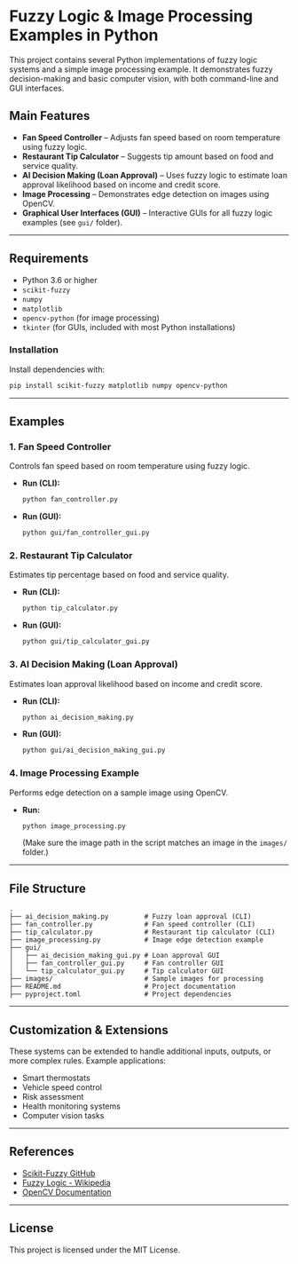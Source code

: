 # Fuzzy Logic & Image Processing Examples in Python

This project contains several Python implementations of fuzzy logic systems and a simple image processing example. It demonstrates fuzzy decision-making and basic computer vision, with both command-line and GUI interfaces.

## Main Features

- **Fan Speed Controller** – Adjusts fan speed based on room temperature using fuzzy logic.
- **Restaurant Tip Calculator** – Suggests tip amount based on food and service quality.
- **AI Decision Making (Loan Approval)** – Uses fuzzy logic to estimate loan approval likelihood based on income and credit score.
- **Image Processing** – Demonstrates edge detection on images using OpenCV.
- **Graphical User Interfaces (GUI)** – Interactive GUIs for all fuzzy logic examples (see `gui/` folder).

---

## Requirements

- Python 3.6 or higher
- `scikit-fuzzy`
- `numpy`
- `matplotlib`
- `opencv-python` (for image processing)
- `tkinter` (for GUIs, included with most Python installations)

### Installation

Install dependencies with:

```bash
pip install scikit-fuzzy matplotlib numpy opencv-python
```

---

## Examples

### 1. Fan Speed Controller
Controls fan speed based on room temperature using fuzzy logic.
- **Run (CLI):**
  ```bash
  python fan_controller.py
  ```
- **Run (GUI):**
  ```bash
  python gui/fan_controller_gui.py
  ```

### 2. Restaurant Tip Calculator
Estimates tip percentage based on food and service quality.
- **Run (CLI):**
  ```bash
  python tip_calculator.py
  ```
- **Run (GUI):**
  ```bash
  python gui/tip_calculator_gui.py
  ```

### 3. AI Decision Making (Loan Approval)
Estimates loan approval likelihood based on income and credit score.
- **Run (CLI):**
  ```bash
  python ai_decision_making.py
  ```
- **Run (GUI):**
  ```bash
  python gui/ai_decision_making_gui.py
  ```

### 4. Image Processing Example
Performs edge detection on a sample image using OpenCV.
- **Run:**
  ```bash
  python image_processing.py
  ```
  (Make sure the image path in the script matches an image in the `images/` folder.)

---

## File Structure

```
.
├── ai_decision_making.py         # Fuzzy loan approval (CLI)
├── fan_controller.py             # Fan speed controller (CLI)
├── tip_calculator.py             # Restaurant tip calculator (CLI)
├── image_processing.py           # Image edge detection example
├── gui/
│   ├── ai_decision_making_gui.py # Loan approval GUI
│   ├── fan_controller_gui.py     # Fan controller GUI
│   └── tip_calculator_gui.py     # Tip calculator GUI
├── images/                       # Sample images for processing
├── README.md                     # Project documentation
├── pyproject.toml                # Project dependencies
```

---

## Customization & Extensions

These systems can be extended to handle additional inputs, outputs, or more complex rules. Example applications:

- Smart thermostats
- Vehicle speed control
- Risk assessment
- Health monitoring systems
- Computer vision tasks

---

## References

- [Scikit-Fuzzy GitHub](https://github.com/scikit-fuzzy/scikit-fuzzy)
- [Fuzzy Logic - Wikipedia](https://en.wikipedia.org/wiki/Fuzzy_logic)
- [OpenCV Documentation](https://docs.opencv.org/)

---

## License

This project is licensed under the MIT License.